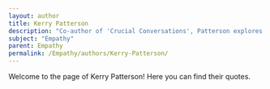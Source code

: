 ```yaml
---
layout: author
title: Kerry Patterson
description: "Co-author of 'Crucial Conversations', Patterson explores how empathy can facilitate important discussions and improve relationships in high-stakes situations."
subject: "Empathy"
parent: Empathy
permalink: /Empathy/authors/Kerry-Patterson/
---
```


Welcome to the page of Kerry Patterson! Here you can find their quotes.
